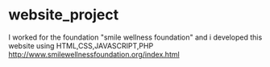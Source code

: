 # website_project
I worked for the foundation "smile wellness foundation" and i developed this website using HTML,CSS,JAVASCRIPT,PHP
http://www.smilewellnessfoundation.org/index.html

